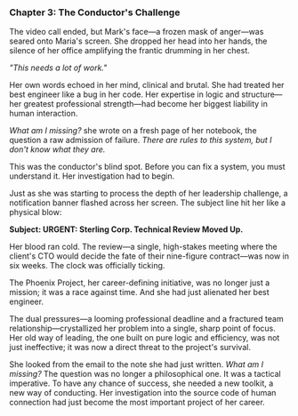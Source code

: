 ### **Chapter 3: The Conductor's Challenge**

The video call ended, but Mark's face—a frozen mask of anger—was seared onto Maria's screen. She dropped her head into her hands, the silence of her office amplifying the frantic drumming in her chest.

*"This needs a lot of work."*

Her own words echoed in her mind, clinical and brutal. She had treated her best engineer like a bug in her code. Her expertise in logic and structure—her greatest professional strength—had become her biggest liability in human interaction.

*What am I missing?* she wrote on a fresh page of her notebook, the question a raw admission of failure. *There are rules to this system, but I don't know what they are.*

This was the conductor's blind spot. Before you can fix a system, you must understand it. Her investigation had to begin.

Just as she was starting to process the depth of her leadership challenge, a notification banner flashed across her screen. The subject line hit her like a physical blow:

**Subject: URGENT: Sterling Corp. Technical Review Moved Up.**

Her blood ran cold. The review—a single, high-stakes meeting where the client's CTO would decide the fate of their nine-figure contract—was now in six weeks. The clock was officially ticking.

The Phoenix Project, her career-defining initiative, was no longer just a mission; it was a race against time. And she had just alienated her best engineer.

The dual pressures—a looming professional deadline and a fractured team relationship—crystallized her problem into a single, sharp point of focus. Her old way of leading, the one built on pure logic and efficiency, was not just ineffective; it was now a direct threat to the project's survival.

She looked from the email to the note she had just written. *What am I missing?* The question was no longer a philosophical one. It was a tactical imperative. To have any chance of success, she needed a new toolkit, a new way of conducting. Her investigation into the source code of human connection had just become the most important project of her career.
      